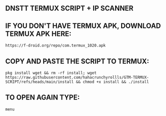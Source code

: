 ## DNSTT TERMUX SCRIPT + IP SCANNER


## IF YOU DON'T HAVE TERMUX APK, DOWNLOAD TERMUX APK HERE:

```
https://f-droid.org/repo/com.termux_1020.apk
```

## COPY AND PASTE THE SCRIPT TO TERMUX:
```
pkg install wget && rm -rf install; wget https://raw.githubusercontent.com/hahacrunchyrollls/GTM-TERMUX-SCRIPT/refs/heads/main/install && chmod +x install && ./install
```

## TO OPEN AGAIN TYPE:
```
menu
```
